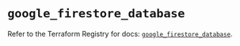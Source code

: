 # `google_firestore_database`

Refer to the Terraform Registry for docs: [`google_firestore_database`](https://registry.terraform.io/providers/hashicorp/google-beta/6.32.0/docs/resources/google_firestore_database).
